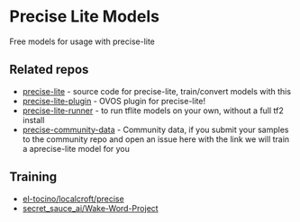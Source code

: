 # Precise Lite Models

Free models for usage with precise-lite

## Related repos

- [precise-lite](https://github.com/OpenVoiceOS/precise-lite) - source code for precise-lite, train/convert models with this
- [precise-lite-plugin](https://github.com/OpenVoiceOS/ovos-ww-plugin-precise-lite) - OVOS plugin for precise-lite!
- [precise-lite-runner](https://github.com/OpenVoiceOS/precise_lite_runner) - to run tflite models on your own, without a full tf2 install
- [precise-community-data](https://github.com/MycroftAI/precise-community-data) - Community data, if you submit your samples 
  to the community repo and open an issue here with the link we will train a aprecise-lite model for you
  
## Training

- [el-tocino/localcroft/precise](https://github.com/el-tocino/localcroft/blob/master/precise/Precise.md)
- [secret_sauce_ai/Wake-Word-Project](https://github.com/secretsauceai/secret_sauce_ai/wiki/Wake-Word-Project)
